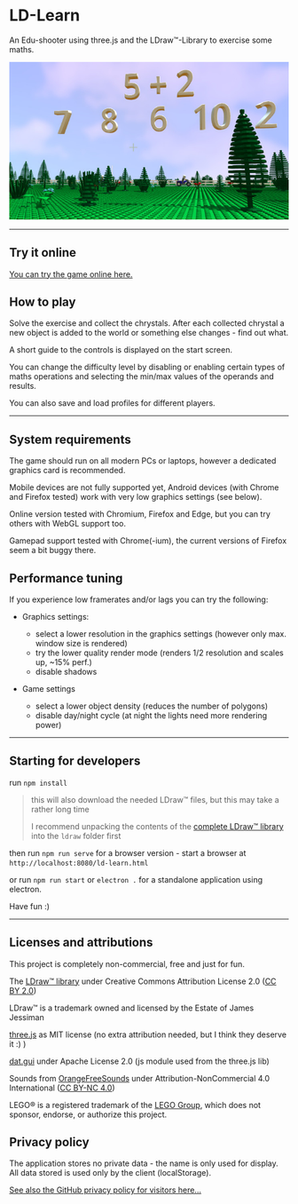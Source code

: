 # LD-Learn

An Edu-shooter using three.js and the LDraw™-Library to exercise some maths.

![screenshot](/doc/img/screenshot.jpg)

---

## Try it online

[You can try the game online here.](https://goeroeg.github.io/ld-learn/ld-learn.html)

## How to play

Solve the exercise and collect the chrystals. After each collected chrystal a new object is added to the world or something else changes - find out what.

A short guide to the controls is displayed on the start screen.

You can change the difficulty level by disabling or enabling certain types of maths operations and selecting the min/max values of the operands and results.

You can also save and load profiles for different players.

---

## System requirements

The game should run on all modern PCs or laptops, however a dedicated graphics card is recommended.

Mobile devices are not fully supported yet, Android devices (with Chrome and Firefox tested) work with very low graphics settings (see below).

Online version tested with Chromium, Firefox and Edge, but you can try others with WebGL support too.

Gamepad support tested with Chrome(-ium), the current versions of Firefox seem a bit buggy there.

## Performance tuning

If you experience low framerates and/or lags you can try the following:

- Graphics settings:
  - select a lower resolution in the graphics settings (however only max. window size is rendered)
  - try the lower quality render mode (renders 1/2 resolution and scales up, ~15% perf.)
  - disable shadows

- Game settings
  - select a lower object density (reduces the number of polygons)
  - disable day/night cycle (at night the lights need more rendering power)

---

## Starting for developers

run ```npm install```
> this will also download the needed LDraw™ files, but this may take a rather long time
>
> I recommend unpacking the contents of the [complete LDraw™ library](http://www.ldraw.org/library/updates/complete.zip) into the ```ldraw``` folder first

then run ```npm run serve``` for a browser version - start a browser at ```http://localhost:8080/ld-learn.html```

or run ```npm run start``` or ```electron .``` for a standalone application using electron.

Have fun :)

---

## Licenses and attributions

This project is completely non-commercial, free and just for fun.

The [LDraw™ library](https://www.ldraw.org/) under Creative Commons Attribution License 2.0 ([CC BY 2.0](https://creativecommons.org/licenses/by/2.0/))

LDraw™ is a trademark owned and licensed by the Estate of James Jessiman

[three.js](https://threejs.org/) as MIT license (no extra attribution needed, but I think they deserve it :) )

[dat.gui](https://github.com/dataarts/dat.gui) under Apache License 2.0 (js module used from the three.js lib)

Sounds from [OrangeFreeSounds](http://www.orangefreesounds.com/) under Attribution-NonCommercial 4.0 International ([CC BY-NC 4.0](https://creativecommons.org/licenses/by-nc/4.0/))

LEGO® is a registered trademark of the [LEGO Group](https://www.lego.com/), which does not sponsor, endorse, or authorize this project.

## Privacy policy

The application stores no private data - the name is only used for display. All data stored is used only by the client (localStorage).

[See also the GitHub privacy policy for visitors here...](https://help.github.com/en/github/site-policy/github-privacy-statement#github-pages)
